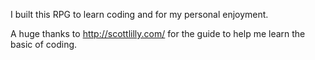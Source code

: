 I built this RPG to learn coding and for my personal enjoyment.

A huge thanks to http://scottlilly.com/ for the guide to help me learn the basic of coding.
